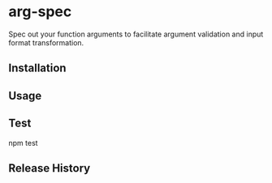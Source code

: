 arg-spec
========

Spec out your function arguments to facilitate argument validation and input format transformation.

## Installation

## Usage

## Test
npm test

## Release History
